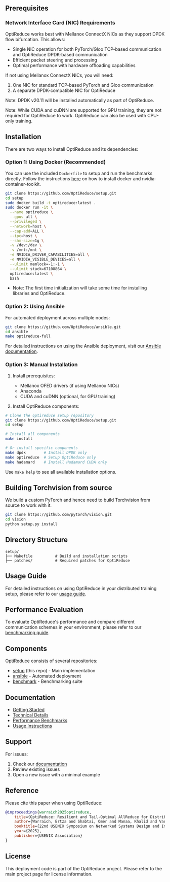 ## Prerequisites

### Network Interface Card (NIC) Requirements

OptiReduce works best with Mellanox ConnectX NICs as they support DPDK flow bifurcation. This allows:
- Single NIC operation for both PyTorch/Gloo TCP-based communication and OptiReduce DPDK-based communication
- Efficient packet steering and processing
- Optimal performance with hardware offloading capabilities

If not using Mellanox ConnectX NICs, you will need:
1. One NIC for standard TCP-based PyTorch and Gloo communication
2. A separate DPDK-compatible NIC for OptiReduce

Note: DPDK v20.11 will be installed automatically as part of OptiReduce.

Note: While CUDA and cuDNN are supported for GPU training, they are not required for OptiReduce to work. OptiReduce can also be used with CPU-only training.

## Installation

There are two ways to install OptiReduce and its dependencies:

### Option 1: Using Docker (Recommended)
You can use the included `Dockerfile` to setup and run the benchmarks directly. Follow the instructions [here](https://docs.nvidia.com/datacenter/cloud-native/container-toolkit/latest/install-guide.html) on how to install docker and nvidia-container-toolkit.

```bash
git clone https://github.com/OptiReduce/setup.git
cd setup
sudo docker build -t optireduce:latest .
sudo docker run -it \
  --name optireduce \
  --gpus all \
  --privileged \
  --network=host \
  --cap-add=ALL \
  --ipc=host \
  --shm-size=1g \
  -v /dev:/dev \
  -v /mnt:/mnt \
  -e NVIDIA_DRIVER_CAPABILITIES=all \
  -e NVIDIA_VISIBLE_DEVICES=all \
  --ulimit memlock=-1:-1 \
  --ulimit stack=67108864 \
  optireduce:latest \
  bash

```

- Note: The first time initialization will take some time for installing libraries and OptiReduce.

### Option 2: Using Ansible

For automated deployment across multiple nodes:

```bash
git clone https://github.com/OptiReduce/ansible.git
cd ansible
make optireduce-full
```

For detailed instructions on using the Ansible deployment, visit our [Ansible documentation](http://optireduce.github.io/ansible).

### Option 3: Manual Installation

1. Install prerequisites:
   - Mellanox OFED drivers (if using Mellanox NICs)
   - Anaconda
   - CUDA and cuDNN (optional, for GPU training)

2. Install OptiReduce components:
```bash
# Clone the optireduce setup repository
git clone https://github.com/OptiReduce/setup.git
cd setup

# Install all components
make install

# Or install specific components
make dpdk        # Install DPDK only
make optireduce  # Setup OptiReduce only
make hadamard    # Install Hadamard CUDA only
```

Use `make help` to see all available installation options.


## Building Torchvision from source

We build a custom PyTorch and hence need to build Torchvision from source to work with it.
```bash
git clone https://github.com/pytorch/vision.git
cd vision
python setup.py install
```

## Directory Structure

```
setup/
├── Makefile          # Build and installation scripts
├── patches/          # Required patches for OptiReduce 
```

## Usage Guide

For detailed instructions on using OptiReduce in your distributed training setup, please refer to our [usage guide](http://optireduce.github.io/usage).

## Performance Evaluation

To evaluate OptiReduce's performance and compare different communication schemes in your environment, please refer to our [benchmarking guide](http://optireduce.github.io/benchmarks).

## Components

OptiReduce consists of several repositories:
- [setup](https://github.com/OptiReduce/setup) (this repo) - Main implementation
- [ansible](https://github.com/OptiReduce/ansible) - Automated deployment
- [benchmark](https://github.com/OptiReduce/benchmark) - Benchmarking suite

## Documentation

- [Getting Started](http://optireduce.github.io/getting-started)
- [Technical Details](http://optireduce.github.io/technical-details)
- [Performance Benchmarks](http://optireduce.github.io/benchmarks)
- [Usage Instructions](http://optireduce.github.io/usage)

## Support

For issues:
1. Check our [documentation](http://optireduce.github.io/)
2. Review existing issues
3. Open a new issue with a minimal example

## Reference
Please cite this paper when using OptiReduce:

```bibtex
@inproceedings{warraich2025optireduce,
    title={OptiReduce: Resilient and Tail-Optimal AllReduce for Distributed Deep Learning in the Cloud},
    author={Warraich, Ertza and Shabtai, Omer and Manaa, Khalid and Vargaftik, Shay and Piasetzky, Yonatan and Kadosh, Matty and Suresh, Lalith and Shahbaz, Muhammad},
    booktitle={22nd USENIX Symposium on Networked Systems Design and Implementation (NSDI 25)},
    year={2025},
    publisher={USENIX Association}
}
```

## License

This deployment code is part of the OptiReduce project. Please refer to the main project page for license information.
